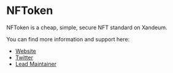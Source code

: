 # NFToken

NFToken is a cheap, simple, secure NFT standard on Xandeum.

You can find more information and support here:

-   [Website](https://nftoken.so)
-   [Twitter](https://twitter.com/nftoken_so)
-   [Lead Maintainer](https://twitter.com/VictorPontis)
